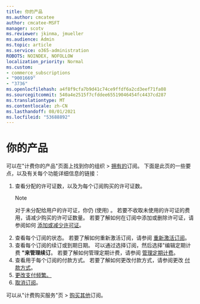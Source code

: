 ```yaml
---
title: 你的产品
ms.author: cmcatee
author: cmcatee-MSFT
manager: scotv
ms.reviewer: jkinma, jmueller
ms.audience: Admin
ms.topic: article
ms.service: o365-administration
ROBOTS: NOINDEX, NOFOLLOW
localization_priority: Normal
ms.custom:
- commerce_subscriptions
- "9001669"
- "3736"
ms.openlocfilehash: a4f8f9cfa7b9d41c74ce9ffdf6a2cd3eef71fa08
ms.sourcegitcommit: 540a4e2515f7cfddee65519046454fc4437cd287
ms.translationtype: MT
ms.contentlocale: zh-CN
ms.lasthandoff: 08/01/2021
ms.locfileid: "53688892"
---
```

# <a name="your-products"></a>你的产品

可以在"计费你的产品"页面上找到你的组织  >  [拥有的](https://go.microsoft.com/fwlink/p/?linkid=842054)订阅。 下面是此页的一些要点，以及有关每个功能详细信息的链接：

1. 查看分配的许可证数，以及为每个订阅购买的许可证数。
    > [!NOTE]
    > 对于未分配给用户的许可证，你仍 (使用) 。 若要不收取未使用的许可证的费用，请减少购买的许可证数量。 若要了解如何在订阅中添加或删除许可证，请参阅如何 [添加或减少许可证](https://docs.microsoft.com/alchemyinsights/how-to-add-or-reduce-licenses)。
2. 查看每个订阅的状态。 若要了解如何重新激活订阅，请参阅 [重新激活订阅](reactivate-your-subscription.md)。
3. 查看每个订阅的续订或到期日期。 可以通过选择订阅，然后选择"编辑定期计费 **"来管理续订**。 若要了解如何管理定期计费，请参阅 [管理定期计费](manage-auto-renewal.md)。
4. 查看用于每个订阅的付款方式。 若要了解如何更改付款方式，请参阅更改 [付款方式](change-payment-method.md)。
5. [更改支付频繁。](change-how-often-you-pay.md)
6. [取消订阅](https://go.microsoft.com/fwlink/?linkid=2119113)。

可以从"计费购买服务"页  >  [购买其他](https://go.microsoft.com/fwlink/p/?linkid=868433)订阅。